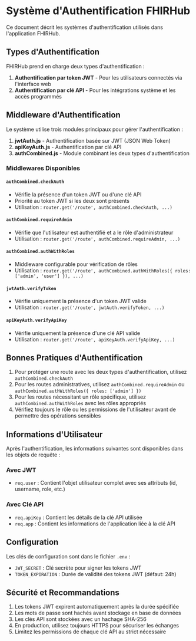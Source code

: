 # Système d'Authentification FHIRHub

Ce document décrit les systèmes d'authentification utilisés dans l'application FHIRHub.

## Types d'Authentification

FHIRHub prend en charge deux types d'authentification :

1. **Authentification par token JWT** - Pour les utilisateurs connectés via l'interface web
2. **Authentification par clé API** - Pour les intégrations système et les accès programmés

## Middleware d'Authentification

Le système utilise trois modules principaux pour gérer l'authentification :

1. **jwtAuth.js** - Authentification basée sur JWT (JSON Web Token)
2. **apiKeyAuth.js** - Authentification par clé API
3. **authCombined.js** - Module combinant les deux types d'authentification

### Middlewares Disponibles

#### `authCombined.checkAuth`
- Vérifie la présence d'un token JWT ou d'une clé API
- Priorité au token JWT si les deux sont présents
- Utilisation : `router.get('/route', authCombined.checkAuth, ...)`

#### `authCombined.requireAdmin` 
- Vérifie que l'utilisateur est authentifié et a le rôle d'administrateur
- Utilisation : `router.get('/route', authCombined.requireAdmin, ...)`

#### `authCombined.authWithRoles`
- Middleware configurable pour vérification de rôles
- Utilisation : `router.get('/route', authCombined.authWithRoles({ roles: ['admin', 'user'] }), ...)`

#### `jwtAuth.verifyToken`
- Vérifie uniquement la présence d'un token JWT valide
- Utilisation : `router.get('/route', jwtAuth.verifyToken, ...)`

#### `apiKeyAuth.verifyApiKey`
- Vérifie uniquement la présence d'une clé API valide
- Utilisation : `router.get('/route', apiKeyAuth.verifyApiKey, ...)`

## Bonnes Pratiques d'Authentification

1. Pour protéger une route avec les deux types d'authentification, utilisez `authCombined.checkAuth`
2. Pour les routes administratives, utilisez `authCombined.requireAdmin` ou `authCombined.authWithRoles({ roles: ['admin'] })`
3. Pour les routes nécessitant un rôle spécifique, utilisez `authCombined.authWithRoles` avec les rôles appropriés
4. Vérifiez toujours le rôle ou les permissions de l'utilisateur avant de permettre des opérations sensibles

## Informations d'Utilisateur

Après l'authentification, les informations suivantes sont disponibles dans les objets de requête :

### Avec JWT
- `req.user` : Contient l'objet utilisateur complet avec ses attributs (id, username, role, etc.)

### Avec Clé API
- `req.apiKey` : Contient les détails de la clé API utilisée
- `req.app` : Contient les informations de l'application liée à la clé API

## Configuration

Les clés de configuration sont dans le fichier `.env` :

- `JWT_SECRET` : Clé secrète pour signer les tokens JWT
- `TOKEN_EXPIRATION` : Durée de validité des tokens JWT (défaut: 24h)

## Sécurité et Recommandations

1. Les tokens JWT expirent automatiquement après la durée spécifiée
2. Les mots de passe sont hachés avant stockage en base de données
3. Les clés API sont stockées avec un hachage SHA-256
4. En production, utilisez toujours HTTPS pour sécuriser les échanges
5. Limitez les permissions de chaque clé API au strict nécessaire